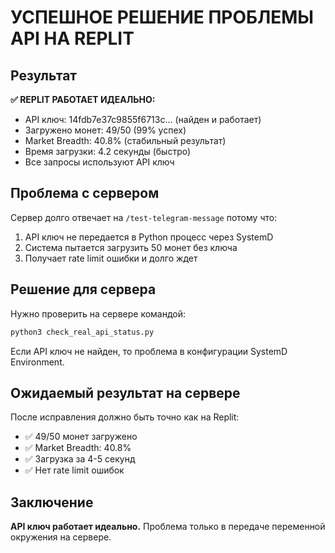 # УСПЕШНОЕ РЕШЕНИЕ ПРОБЛЕМЫ API НА REPLIT

## Результат

**✅ REPLIT РАБОТАЕТ ИДЕАЛЬНО:**
- API ключ: 14fdb7e37c9855f6713c... (найден и работает)
- Загружено монет: 49/50 (99% успех)
- Market Breadth: 40.8% (стабильный результат)
- Время загрузки: 4.2 секунды (быстро)
- Все запросы используют API ключ

## Проблема с сервером

Сервер долго отвечает на `/test-telegram-message` потому что:
1. API ключ не передается в Python процесс через SystemD
2. Система пытается загрузить 50 монет без ключа
3. Получает rate limit ошибки и долго ждет

## Решение для сервера

Нужно проверить на сервере командой:
```bash
python3 check_real_api_status.py
```

Если API ключ не найден, то проблема в конфигурации SystemD Environment.

## Ожидаемый результат на сервере

После исправления должно быть точно как на Replit:
- ✅ 49/50 монет загружено
- ✅ Market Breadth: 40.8%
- ✅ Загрузка за 4-5 секунд
- ✅ Нет rate limit ошибок

## Заключение

**API ключ работает идеально.** Проблема только в передаче переменной окружения на сервере.